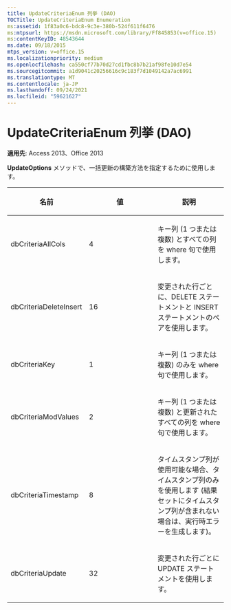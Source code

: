 ```yaml
---
title: UpdateCriteriaEnum 列挙 (DAO)
TOCTitle: UpdateCriteriaEnum Enumeration
ms:assetid: 1f83a0c6-bdc8-9c3e-380b-524f611f6476
ms:mtpsurl: https://msdn.microsoft.com/library/Ff845853(v=office.15)
ms:contentKeyID: 48543644
ms.date: 09/18/2015
mtps_version: v=office.15
ms.localizationpriority: medium
ms.openlocfilehash: ca550cf77b70d27cd1fbc8b7b21af98fe10d7e54
ms.sourcegitcommit: a1d9041c20256616c9c183f7d1049142a7ac6991
ms.translationtype: MT
ms.contentlocale: ja-JP
ms.lasthandoff: 09/24/2021
ms.locfileid: "59621627"
---
```

# <a name="updatecriteriaenum-enumeration-dao"></a>UpdateCriteriaEnum 列挙 (DAO)


**適用先**: Access 2013、Office 2013

**UpdateOptions** メソッドで、一括更新の構築方法を指定するために使用します。

<table>
<colgroup>
<col style="width: 33%" />
<col style="width: 33%" />
<col style="width: 33%" />
</colgroup>
<thead>
<tr class="header">
<th><p>名前</p></th>
<th><p>値</p></th>
<th><p>説明</p></th>
</tr>
</thead>
<tbody>
<tr class="odd">
<td><p>dbCriteriaAllCols</p></td>
<td><p>4 </p></td>
<td><p>キー列 (1 つまたは複数) とすべての列を where 句で使用します。</p></td>
</tr>
<tr class="even">
<td><p>dbCriteriaDeleteInsert</p></td>
<td><p>16 </p></td>
<td><p>変更された行ごとに、DELETE ステートメントと INSERT ステートメントのペアを使用します。</p></td>
</tr>
<tr class="odd">
<td><p>dbCriteriaKey</p></td>
<td><p>1</p></td>
<td><p>キー列 (1 つまたは複数) のみを where 句で使用します。</p></td>
</tr>
<tr class="even">
<td><p>dbCriteriaModValues</p></td>
<td><p>2</p></td>
<td><p>キー列 (1 つまたは複数) と更新されたすべての列を where 句で使用します。</p></td>
</tr>
<tr class="odd">
<td><p>dbCriteriaTimestamp</p></td>
<td><p>8 </p></td>
<td><p>タイムスタンプ列が使用可能な場合、タイムスタンプ列のみを使用します (結果セットにタイムスタンプ列が含まれない場合は、実行時エラーを生成します)。</p></td>
</tr>
<tr class="even">
<td><p>dbCriteriaUpdate</p></td>
<td><p>32</p></td>
<td><p>変更された行ごとに UPDATE ステートメントを使用します。</p></td>
</tr>
</tbody>
</table>


